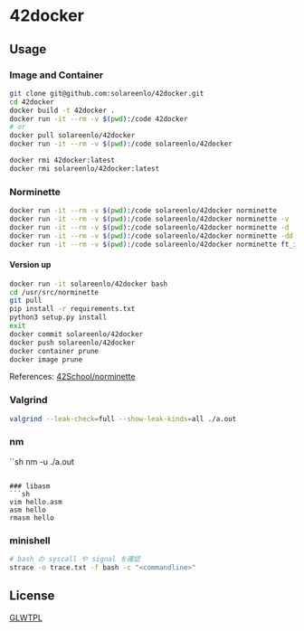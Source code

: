 # 42docker

## Usage
### Image and Container
```sh
git clone git@github.com:solareenlo/42docker.git
cd 42docker
docker build -t 42docker .
docker run -it --rm -v $(pwd):/code 42docker
# or
docker pull solareenlo/42docker
docker run -it --rm -v $(pwd):/code solareenlo/42docker

docker rmi 42docker:latest
docker rmi solareenlo/42docker:latest
```

### Norminette
```sh
docker run -it --rm -v $(pwd):/code solareenlo/42docker norminette
docker run -it --rm -v $(pwd):/code solareenlo/42docker norminette -v
docker run -it --rm -v $(pwd):/code solareenlo/42docker norminette -d
docker run -it --rm -v $(pwd):/code solareenlo/42docker norminette -dd
docker run -it --rm -v $(pwd):/code solareenlo/42docker norminette ft_isdigit.c
```

#### Version up
```sh
docker run -it solareenlo/42docker bash
cd /usr/src/norminette
git pull
pip install -r requirements.txt
python3 setup.py install
exit
docker commit solareenlo/42docker
docker push solareenlo/42docker
docker container prune
docker image prune
```

References: [42School/norminette](https://github.com/42School/norminette)

### Valgrind
```sh
valgrind --leak-check=full --show-leak-kinds=all ./a.out
```

### nm
``sh
nm -u ./a.out
```

### libasm
```sh
vim hello.asm
asm hello
rmasm hello
```

### minishell
```sh
# bash の syscall や signal を確認
strace -o trace.txt -f bash -c "<commandline>"
```

## License
[GLWTPL](./LICENSE)
